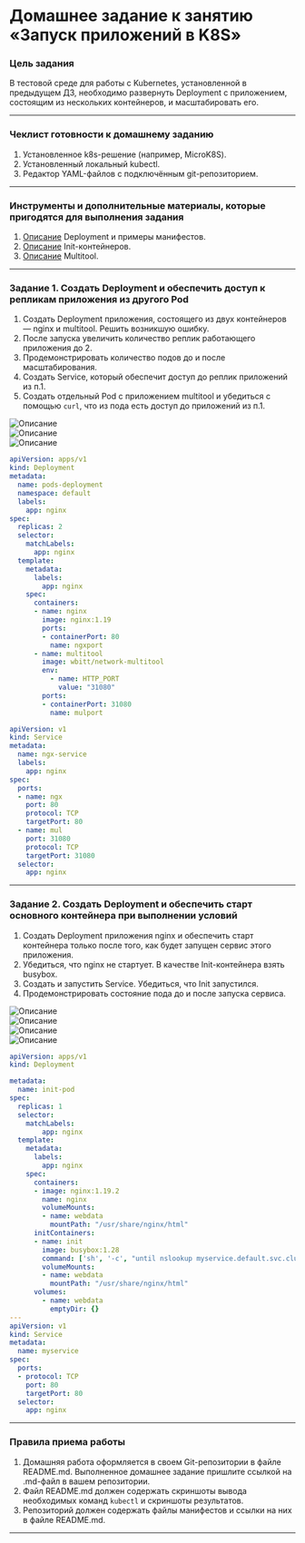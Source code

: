# Домашнее задание к занятию «Запуск приложений в K8S»

### Цель задания

В тестовой среде для работы с Kubernetes, установленной в предыдущем ДЗ, необходимо развернуть Deployment с приложением, состоящим из нескольких контейнеров, и масштабировать его.

------

### Чеклист готовности к домашнему заданию

1. Установленное k8s-решение (например, MicroK8S).
2. Установленный локальный kubectl.
3. Редактор YAML-файлов с подключённым git-репозиторием.

------

### Инструменты и дополнительные материалы, которые пригодятся для выполнения задания

1. [Описание](https://kubernetes.io/docs/concepts/workloads/controllers/deployment/) Deployment и примеры манифестов.
2. [Описание](https://kubernetes.io/docs/concepts/workloads/pods/init-containers/) Init-контейнеров.
3. [Описание](https://github.com/wbitt/Network-MultiTool) Multitool.

------

### Задание 1. Создать Deployment и обеспечить доступ к репликам приложения из другого Pod

1. Создать Deployment приложения, состоящего из двух контейнеров — nginx и multitool. Решить возникшую ошибку.
2. После запуска увеличить количество реплик работающего приложения до 2.
3. Продемонстрировать количество подов до и после масштабирования.
4. Создать Service, который обеспечит доступ до реплик приложений из п.1.
5. Создать отдельный Pod с приложением multitool и убедиться с помощью `curl`, что из пода есть доступ до приложений из п.1.

  ![Описание](https://github.com/MaximovAA/school/blob/main/kub3-deployment2.jpg)  
  ![Описание](https://github.com/MaximovAA/school/blob/main/kub3-service1.jpg)  
  ![Описание](https://github.com/MaximovAA/school/blob/main/kub3-curlpod.jpg)  
  
```yaml
apiVersion: apps/v1
kind: Deployment
metadata:
  name: pods-deployment
  namespace: default
  labels:
    app: nginx
spec:
  replicas: 2
  selector:
    matchLabels:
      app: nginx
  template:
    metadata:
      labels:
        app: nginx
    spec:
      containers:
      - name: nginx
        image: nginx:1.19
        ports:
        - containerPort: 80
          name: ngxport
      - name: multitool
        image: wbitt/network-multitool
        env:
          - name: HTTP_PORT
            value: "31080"
        ports:
        - containerPort: 31080
          name: mulport
```

```yaml
apiVersion: v1
kind: Service
metadata:
  name: ngx-service
  labels:
    app: nginx
spec:
  ports:
  - name: ngx
    port: 80
    protocol: TCP
    targetPort: 80
  - name: mul
    port: 31080
    protocol: TCP
    targetPort: 31080
  selector:
    app: nginx
```
  
------

### Задание 2. Создать Deployment и обеспечить старт основного контейнера при выполнении условий

1. Создать Deployment приложения nginx и обеспечить старт контейнера только после того, как будет запущен сервис этого приложения.
2. Убедиться, что nginx не стартует. В качестве Init-контейнера взять busybox.
3. Создать и запустить Service. Убедиться, что Init запустился.
4. Продемонстрировать состояние пода до и после запуска сервиса.

![Описание](https://github.com/MaximovAA/school/blob/main/kub3-init.jpg)  
![Описание](https://github.com/MaximovAA/school/blob/main/kub3-nslookup.jpg)  
![Описание](https://github.com/MaximovAA/school/blob/main/kub3-initdone.jpg)  
![Описание](https://github.com/MaximovAA/school/blob/main/kuub3-service.jpg)  


```yaml
apiVersion: apps/v1
kind: Deployment

metadata:
  name: init-pod
spec:
  replicas: 1
  selector:
    matchLabels:
        app: nginx
  template:
    metadata:
      labels:
        app: nginx
    spec:
      containers:
      - image: nginx:1.19.2
        name: nginx
        volumeMounts:
        - name: webdata
          mountPath: "/usr/share/nginx/html"
      initContainers:
      - name: init
        image: busybox:1.28
        command: ['sh', '-c', "until nslookup myservice.default.svc.cluster.local; do echo waiting for myservice; sleep 2; done"]
        volumeMounts:
        - name: webdata
          mountPath: "/usr/share/nginx/html"
      volumes:
        - name: webdata
          emptyDir: {}
---
apiVersion: v1
kind: Service
metadata:
  name: myservice
spec:
  ports:
  - protocol: TCP
    port: 80
    targetPort: 80
  selector:
    app: nginx
```

------

### Правила приема работы

1. Домашняя работа оформляется в своем Git-репозитории в файле README.md. Выполненное домашнее задание пришлите ссылкой на .md-файл в вашем репозитории.
2. Файл README.md должен содержать скриншоты вывода необходимых команд `kubectl` и скриншоты результатов.
3. Репозиторий должен содержать файлы манифестов и ссылки на них в файле README.md.

------
